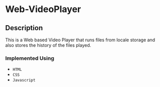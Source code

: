 # Web-VideoPlayer
## Description
This is a Web based Video Player that runs files from locale storage and also stores the history of the files played.

### Implemented Using
- `HTML`
- `CSS`
- `Javascript`
